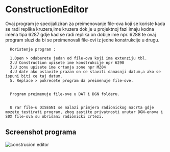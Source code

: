# ConstructionEditor

Ovaj program je specijaliziran za preimenovanje file-ova koji se koriste kada se radi replika kruzera,ime kruzera dok je u projektnoj fazi imaju kodna imena tipa 6287 gdje kad se radi replika on dobije ime npr. 6288 te ovaj program sluzi da bi se preimenovali file-ovi iz jedne konstrukcije u drugu.

      Koristenje program :

      1.Open > odaberete jedan od file-ova koji ima extenziju tbl.
      2.U Construction upisete ime konstrukcije npr 6290
      3.U zonu upisete ime crtanja zone npr MZ04
      4.U date ako ostavite prazan on ce staviti danasnji datum,a ako se ispuni biti ce taj datum.
      5. Replace > pokrecete program da preimenuje file-ove.


      Program preimenuje file-ove u DAT i DGN folderu.
      
      
      U rar file-u DISEGNI se nalazi primjera radionickog nacrta gdje mozete testirati program, zbog zastite privatnosti unutar DGN-enova i S0X file-ova su obrisani radionicki crtezi.

## <b1>Screenshot programa</b1>


![construcion editor](https://user-images.githubusercontent.com/49657128/66652393-eb808100-ec35-11e9-9551-a3a95d5c70bb.jpg)

